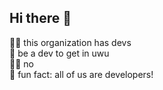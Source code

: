 ## Hi there 👋



🙋‍♀️ this organization has devs\
🌈 be a dev to get in uwu\
👩‍💻 no\
🍿 fun fact: all of us are developers!
